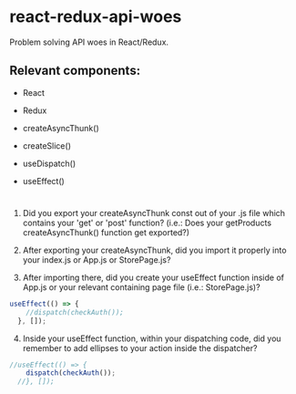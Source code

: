 # react-redux-api-woes
Problem solving API woes in React/Redux.

## Relevant components:

* React

* Redux

* createAsyncThunk()

* createSlice()

* useDispatch()

* useEffect()

#

1) Did you export your createAsyncThunk const out of your .js file which contains your 'get' or 'post' function? (i.e.: Does your getProducts createAsyncThunk() function get exported?)

2) After exporting your createAsyncThunk, did you import it properly into your index.js or App.js or StorePage.js?

3) After importing there, did you create your useEffect function inside of App.js or your relevant containing page file (i.e.: StorePage.js)?

```js
useEffect(() => {
    //dispatch(checkAuth());
  }, []);

```

4) Inside your useEffect function, within your dispatching code, did you remember to add ellipses to your action inside the dispatcher?

```js
//useEffect(() => {
    dispatch(checkAuth());
  //}, []);
```

